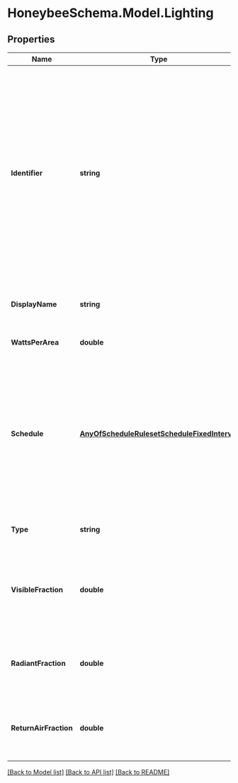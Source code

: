 
# HoneybeeSchema.Model.Lighting

## Properties

Name | Type | Description | Notes
------------ | ------------- | ------------- | -------------
**Identifier** | **string** | Text string for a unique object ID. This identifier remains constant as the object is mutated, copied, and serialized to different formats (eg. dict, idf, osm). This identifier is also used to reference the object across a Model. It must be &lt; 100 characters, use only ASCII characters and exclude (, ; ! \\n \\t). | 
**DisplayName** | **string** | Display name of the object with no character restrictions. | [optional] 
**WattsPerArea** | **double** | Lighting per floor area as [W/m2]. | [optional] 
**Schedule** | [**AnyOfScheduleRulesetScheduleFixedInterval**](AnyOfScheduleRulesetScheduleFixedInterval.md) | The schedule for the use of lights over the course of the year. The type of this schedule should be Fractional and the fractional values will get multiplied by the watts_per_area to yield a complete lighting profile. | [optional] 
**Type** | **string** |  | [optional] [readonly] [default to "Lighting"]
**VisibleFraction** | **double** | The fraction of heat from lights that goes into the zone as visible (short-wave) radiation. The default value is &#x60;0.25&#x60;. | [optional] [default to 0.25D]
**RadiantFraction** | **double** | The fraction of heat from lights that is long-wave radiation. Default value is &#x60;0.32&#x60;. | [optional] [default to 0.32D]
**ReturnAirFraction** | **double** | The fraction of the heat from lights that goes into the zone return air. Default value is &#x60;0&#x60;. | [optional] [default to 0.0D]

[[Back to Model list]](../README.md#documentation-for-models)
[[Back to API list]](../README.md#documentation-for-api-endpoints)
[[Back to README]](../README.md)

